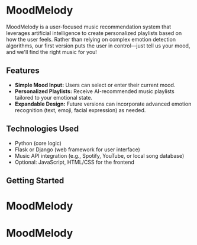 # MoodMelody

MoodMelody is a user-focused music recommendation system that leverages artificial intelligence to create personalized playlists based on how the user feels. Rather than relying on complex emotion detection algorithms, our first version puts the user in control—just tell us your mood, and we'll find the right music for you!

## Features

- **Simple Mood Input:** Users can select or enter their current mood.
- **Personalized Playlists:** Receive AI-recommended music playlists tailored to your emotional state.
- **Expandable Design:** Future versions can incorporate advanced emotion recognition (text, emoji, facial expression) as needed.

## Technologies Used

- Python (core logic)
- Flask or Django (web framework for user interface)
- Music API integration (e.g., Spotify, YouTube, or local song database)
- Optional: JavaScript, HTML/CSS for the frontend

## Getting Started

# MoodMelody
# MoodMelody
